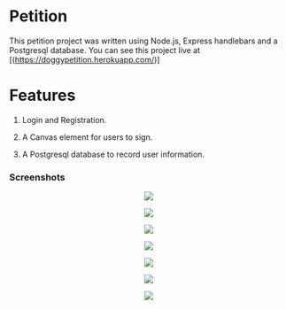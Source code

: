 # Petition
This petition project was written using Node.js, Express handlebars and a Postgresql database.
You can see this project live at [(https://doggypetition.herokuapp.com/)]

# Features

1. Login and Registration.

2. A Canvas element for users to sign.

3. A Postgresql database to record user information.

### Screenshots

<p align="center"><img src="screenshot1.png"></p>
<p align="center"><img src="screenshot2.png"></p>
<p align="center"><img src="screenshot3.png"></p>
<p align="center"><img src="screenshot4.png"></p>
<p align="center"><img src="screenshot5.png"></p>
<p align="center"><img src="screenshot6.png"></p>
<p align="center"><img src="screenshot7.png"></p>
